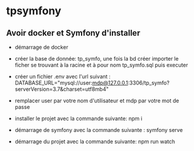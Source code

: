 # tpsymfony
## Avoir docker et Symfony d'installer
*  démarrage de docker
* créer la base de donnée: tp_symfo, une fois la bd créer importer le ficher se trouvant à la racine et à pour nom tp_symfo.sql puis executer
* créer un fichier .env avec l'url suivant : DATABASE_URL="mysql://user:mdp@127.0.0.1:3306/tp_symfo?serverVersion=3.7&charset=utf8mb4"
* remplacer user par votre nom d'utilisateur et mdp par votre mot de passe

* installer le projet avec la commande suivante: npm i
* démarrage de symfony avec la commande suivante : symfony serve
* démarrage du projet avec la commande suivante: npm run watch
